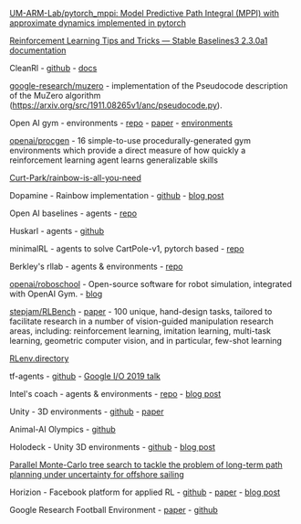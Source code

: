 [UM-ARM-Lab/pytorch_mppi: Model Predictive Path Integral (MPPI) with approximate dynamics implemented in pytorch](https://github.com/UM-ARM-Lab/pytorch_mppi)

[Reinforcement Learning Tips and Tricks — Stable Baselines3 2.3.0a1 documentation](https://stable-baselines3.readthedocs.io/en/master/guide/rl_tips.html)

CleanRl - [github](https://github.com/vwxyzjn/cleanrl) - [docs](https://docs.cleanrl.dev/)

[google-research/muzero](https://github.com/google-research/google-research/tree/master/muzero) - implementation of the Pseudocode description of the MuZero algorithm (https://arxiv.org/src/1911.08265v1/anc/pseudocode.py).

Open AI gym - environments - [repo](https://github.com/openai/gym/tree/master/gym) - [paper](https://arxiv.org/abs/1606.01540) - [environments](https://github.com/openai/gym/blob/master/docs/environments.md#pybullet-robotics-environments)

[openai/procgen](https://github.com/openai/procgen) - 16 simple-to-use procedurally-generated gym environments which provide a direct measure of how quickly a reinforcement learning agent learns generalizable skills

[Curt-Park/rainbow-is-all-you-need](https://github.com/Curt-Park/rainbow-is-all-you-need)

Dopamine - Rainbow implementation - [github](https://github.com/google/dopamine) - [blog post](https://github.com/google/dopamine)

Open AI baselines - agents - [repo](https://github.com/openai/baselines)

Huskarl - agents - [github](https://github.com/danaugrs/huskarl)

minimalRL - agents to solve CartPole-v1, pytorch based - [repo](https://github.com/seungeunrho/minimalRL)

Berkley's rllab - agents & environments - [repo](https://github.com/rll/rllab)

[openai/roboschool](https://github.com/openai/roboschool) - Open-source software for robot simulation, integrated with OpenAI Gym. - [blog](https://openai.com/blog/roboschool/)

[stepjam/RLBench](https://github.com/stepjam/RLBench) - [paper](https://arxiv.org/abs/1909.12271) - 100 unique, hand-design tasks, tailored to facilitate research in a number of vision-guided manipulation research areas, including: reinforcement learning, imitation learning, multi-task learning, geometric computer vision, and in particular, few-shot learning

[RLenv.directory](https://rlenv.directory/)

tf-agents - [github](https://github.com/tensorflow/agents) - [Google I/O 2019 talk](https://www.youtube.com/watch?v=tAOApRQAgpc)

Intel's coach - agents & environments - [repo](https://github.com/NervanaSystems/coach) - [blog post](https://ai.intel.com/introducing-reinforcement-learning-coach-0-10-0/)

Unity - 3D environments - [github](https://github.com/Unity-Technologies/ml-agents) - [paper](https://arxiv.org/pdf/1809.02627.pdf)

Animal-AI Olympics - [github](https://github.com/beyretb/AnimalAI-Olympics)

Holodeck - Unity 3D environments - [github](https://github.com/byu-pccl/holodeck-engine) - [blog post](https://pcc.cs.byu.edu/2018/10/04/introducing-holodeck/)

[Parallel Monte-Carlo tree search to tackle the problem of long-term path planning under uncertainty for offshore sailing](https://github.com/PBarde/IBoat-PMCTS)

Horizion - Facebook platform for applied RL - [github](https://github.com/facebookresearch/Horizon) - [paper](https://arxiv.org/abs/1811.00260) - [blog post](https://code.fb.com/ml-applications/horizon/)

Google Research Football Environment - [paper](https://arxiv.org/abs/1907.11180) - [github](https://github.com/google-research/football)
